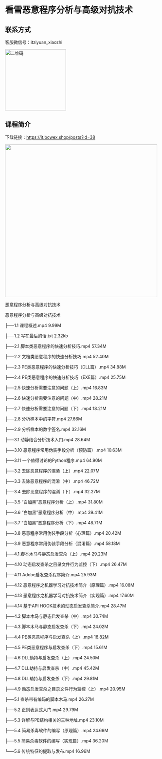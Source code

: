 # 看雪恶意程序分析与高级对抗技术

## 联系方式

客服微信号：itziyuan_xiaozhi

<img src="https://ziyuanyun.oss-cn-guangzhou.aliyuncs.com/common/20240614073449/666b82192834a.jpg" width="200" height="200" alt="二维码">

## 课程简介

下载链接：https://it.bcwex.shop/posts?id=38

<img src="https://ziyuanyun.oss-cn-guangzhou.aliyuncs.com/yun/20240515151534/66446116b5e9a.jpg" width="500" alt="">

  恶意程序分析与高级对抗技术



 恶意程序分析与高级对抗技术

 ├──1.1 课程概述.mp4 9.99M

 ├──1.2 写在最后的话.txt 2.32kb

 ├──2.1 脚本类恶意程序的快速分析技巧.mp4 57.34M

 ├──2.2 文档类恶意程序的快速分析技巧.mp4 52.40M

 ├──2.3 PE类恶意程序的快速分析技巧（DLL篇）.mp4 34.88M

 ├──2.4 PE类恶意程序的快速分析技巧（EXE篇）.mp4 25.75M

 ├──2.5 快速分析需要注意的问题（上）.mp4 16.83M

 ├──2.6 快速分析需要注意的问题（中）.mp4 28.21M

 ├──2.7 快速分析需要注意的问题（下）.mp4 18.21M

 ├──2.8 分析样本中的字符.mp4 27.66M

 ├──2.9 分析样本的数字签名.mp4 32.16M

 ├──3.1 动静结合分析技术入门.mp4 28.64M

 ├──3.10 恶意程序常用伪装手段分析（预防篇）.mp4 10.63M

 ├──3.11 一个值得讨论的Python程序.mp4 64.90M

 ├──3.2 去除恶意程序的混淆（上）.mp4 22.07M

 ├──3.3 去除恶意程序的混淆（中）.mp4 46.72M

 ├──3.4 去除恶意程序的混淆（下）.mp4 32.27M

 ├──3.5 “白加黑”恶意程序分析（上）.mp4 31.80M

 ├──3.6 “白加黑”恶意程序分析（中）.mp4 39.41M

 ├──3.7 “白加黑”恶意程序分析（下）.mp4 48.71M

 ├──3.8 恶意程序常用伪装手段分析（心理篇）.mp4 20.42M

 ├──3.9 恶意程序常用伪装手段分析（混淆篇）.mp4 58.18M

 ├──4.1 脚本木马与静态启发查杀（上）.mp4 29.23M

 ├──4.10 动态启发查杀之目录文件行为监控（下）.mp4 26.47M

 ├──4.11 Adobe启发查杀程序简介.mp4 25.93M

 ├──4.12 恶意程序之机器学习对抗技术简介（原理篇）.mp4 16.08M

 ├──4.13 恶意程序之机器学习对抗技术简介（实现篇）.mp4 17.60M

 ├──4.14 基于API HOOK技术的动态启发查杀简介.mp4 28.47M

 ├──4.2 脚本木马与静态启发查杀（中）.mp4 30.74M

 ├──4.3 脚本木马与静态启发查杀（下）.mp4 24.02M

 ├──4.4 PE类恶意程序与启发查杀（上）.mp4 18.82M

 ├──4.5 PE类恶意程序与启发查杀（下）.mp4 15.61M

 ├──4.6 DLL劫持与启发查杀（上）.mp4 24.50M

 ├──4.7 DLL劫持与启发查杀（中）.mp4 45.42M

 ├──4.8 DLL劫持与启发查杀（下）.mp4 29.81M

 ├──4.9 动态启发查杀之目录文件行为监控（上）.mp4 20.95M

 ├──5.1 查杀带有编码的脚本木马.mp4 26.27M

 ├──5.2 正则表达式入门.mp4 29.79M

 ├──5.3 详解与PE结构相关的三种地址.mp4 23.10M

 ├──5.4 简易杀毒软件的编写（原理篇）.mp4 24.69M

 ├──5.5 简易杀毒软件的编写（实现篇）.mp4 36.20M

 └──5.6 传统特征的提取与发布.mp4 16.96M

  